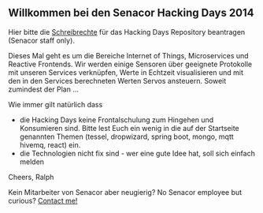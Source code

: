 ## Willkommen bei den Senacor Hacking Days 2014

Hier bitte die [Schreibrechte](mailto:ralph.winzinger@senacor.com?subject=Access%20To%20Hacking%20Days%202014&body=Hi,%20bitte%20%3cgit-username%3e%20%28%3cklartext-name%3e%29%20freischalten.) für das Hacking Days Repository beantragen (Senacor staff only).   
   
Dieses Mal geht es um die Bereiche Internet of Things, Microservices und Reactive Frontends. Wir werden einige Sensoren über geeignete Protokolle mit unseren Services verknüpfen, Werte in Echtzeit visualisieren und mit den in den Services berechneten Werten Servos ansteuern. Soweit zumindest der Plan ...

Wie immer gilt natürlich dass

* die Hacking Days keine Frontalschulung zum Hingehen und Konsumieren sind. Bitte lest Euch ein wenig in die auf der Startseite genannten Themen (tessel, dropwizard, spring boot, mongo, mqtt hivemq, react) ein. 
* die Technologien nicht fix sind - wer eine gute Idee hat, soll sich einfach melden

Cheers,
Ralph

Kein Mitarbeiter von Senacor aber neugierig? No Senacor employee but curious? [Contact me!](mailto:ralph.winzinger@senacor.com?subject=Hacking%20Days%202014)
